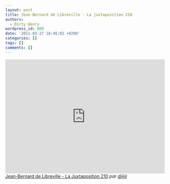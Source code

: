 ```yaml
---
layout: post
title: Jean-Bernard de Libreville - La juxtaposition 210
authors:
  - Dirty Henry
wordpress_id: 809
date: '2011-03-27 16:46:02 +0200'
categories: []
tags: []
comments: []
---
```

<iframe frameborder="0" width="100%" height="360" src="http://www.dailymotion.com/embed/video/x9d7tt?wmode=direct"></iframe><br /><a href="http://www.dailymotion.com/video/x9d7tt_jean-bernard-de-libreville-la-juxta_webcam" target="_blank">Jean-Bernard de Libreville - La Juxtaposition 210</a> <i>par <a href="http://www.dailymotion.com/djijiji" target="_blank">djijiji</a></i>
